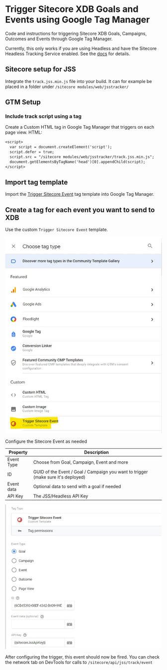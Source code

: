 # Trigger Sitecore XDB Goals and Events using Google Tag Manager
Code and instructions for triggering Sitecore XDB Goals, Campaigns, Outcomes and Events through Google Tag Manager.

Currently, this only works if you are using Headless and have the Sitecore Headless Tracking Service enabled. See the [docs](https://doc.sitecore.com/xp/en/developers/hd/latest/sitecore-headless-development/tracking-service.html#setup) for details.

## Sitecore setup for JSS

Integrate the `track.jss.min.js` file into your build. It can for example be placed in a folder under `/sitecore modules/web/jsstracker/`

## GTM Setup

### Include track script using a tag

Create a Custom HTML tag in Google Tag Manager that triggers on each page view. HTML:

````
<script>
  var script = document.createElement('script');
  script.defer = true;
  script.src = "/sitecore modules/web/jsstracker/track.jss.min.js";
  document.getElementsByTagName('head')[0].appendChild(script);
</script>
````

## Import tag template

Import the [Trigger Sitecore Event](/gtm/Trigger%20Sitecore%20Event.tpl) tag template into Google Tag Manager.

## Create a tag for each event you want to send to XDB

Use the custom `Trigger Sitecore Event` template.

![Tag Creation](/img/create-tag.jpg "Tag Creation")

Configure the Sitecore Event as needed

| Property      | Description |
| ----------- | ----------- |
| Event Type      | Choose from Goal, Campaign, Event and more       |
| ID   | GUID of the Event / Goal / Campaign you want to trigger (make sure it's deployed)        |
| Event data   | Optional data to send with a goal if needed |
| API Key   | The JSS/Headless API Key |

![Tag Configuration](/img/configure-tag.jpg "Tag configuration")

After configuring the trigger, this event should now be fired. You can check the network tab on DevTools for calls to `/sitecore/api/jss/track/event`

